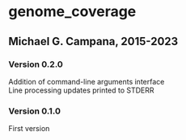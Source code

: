 # genome_coverage  
## Michael G. Campana, 2015-2023  

### Version 0.2.0  
Addition of command-line arguments interface  
Line processing updates printed to STDERR  

### Version 0.1.0  
First version  